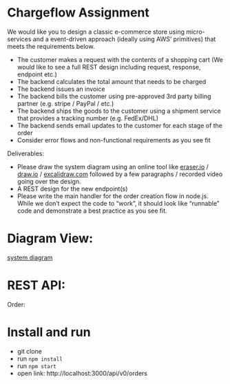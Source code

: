 # Chargeflow Assignment
We would like you to design a classic e-commerce store using micro-services and a event-driven approach (ideally using AWS’ primitives) that meets the requirements below.

- The customer makes a request with the contents of a shopping cart (We would like to see a full REST design including request, response, endpoint etc.)
- The backend calculates the total amount that needs to be charged
- The backend issues an invoice
- The backend bills the customer using pre-approved 3rd party billing partner (e.g. stripe / PayPal / etc.)
- The backend ships the goods to the customer using a shipment service that provides a tracking number (e.g. FedEx/DHL)
- The backend sends email updates to the customer for each stage of the order
- Consider error flows and non-functional requirements as you see fit

Deliverables:

- Please draw the system diagram using an online tool like [eraser.io](https://eraser.io) / [draw.io](http://draw.io) / [excalidraw.com](http://excalidraw.com) followed by a few paragraphs / recorded video going over the design.
- A REST design for the new endpoint(s)
- Please write the main handler for the order creation flow in node.js. While we don’t expect the code to “work”, it should look like “runnable” code and demonstrate a best practice as you see fit.

# Diagram View:
[system diagram](https://viewer.diagrams.net/?tags=%7B%7D&highlight=0000ff&edit=_blank&layers=1&nav=1&title=sequence%20diagram.drawio#R7V1Zb%2BM4Ev41BmYfEuiW%2FZij091A90zQbuzM7stCkWhbiCx6dOSYX78kRZ2kbDoWJSfNxgxi0xIpkR%2Bril8VizPzZvvyOfF2m%2B8wANHM0IKXmXk7MwzdMi30B5e8FiWuaxQF6yQM6EV1wTL8B9BCjZbmYQDS1oUZhFEW7tqFPoxj4GetMi9J4HP7shWM2q3uvDVgCpa%2BF7Glf4ZBtilK57ZWl38B4XpTtqxr9JetV15MC9KNF8DnRpH5aWbeJBBmxaftyw2IcOeV%2FVLcd9fza%2FVgCYgzkRtovz95UU7f7Y8kAAkqWoLkKfQBfczstXx39MQ7%2FDHfRt%2FCFYjCGH273oEk3IIM3WneRrT4vi67ft6EGVjuPB%2Ff%2BoxQgcrQ6GQeug7fo6PvQQJ3P71kDfCTa%2BSCKPJ2afhA2sYlCfDzJA2fwA%2BQFqjApTDPcHs31Wjjwh1MMlSSZglqAxcCL82eQYo%2BXsfg%2BVOARrR8K%2Fd6Zjh%2F57jTr0H1Q1U0M68av0cPsHF3fZFx07mop4InkGQhwlLPregFn0DQuldrXZDAPA6YK9xb9In2iWOTSrtIoODA7YOXRhFFxmcA0Wglr%2BgS%2BmsJUjpLq2n7XGNeLzG%2FaeDddh061%2Bg8W1dV11BEHyga%2Bcg0GWR%2BjZ%2FQu0DyhAqdCp2TwtNi4HmfwCBHA2xoN17mRXCtYKpgioAiAtP5XBJMbQ5MQz%2BMFTgVONEvjj2fUIY6DDivwyhS4FTgpOupKcHpMuBcbsLdTqFToZNyEZPCc87A89PWCyOFTYVN9KupuxNic8Fg8y6PVki1b%2FErKYQqhCLwTYrQkkhuQPQH%2BDvHQ2holAHtgLPs26soXMeo6AFmGdziAYmDK8wp47II%2Bo%2BtgUbYaA9qOYDmbTVY1cBQINJBKL6lmZdkZf0xJDOClN2F%2BO3INb3jkcI88enzU6Y3K2fBrKLY8NPuHbMERF6GZkarbl73k1vRw3qvjQt2EE2StFHzPS5osox2Cwm2pXeGsqixHtjq0cTGWmfG%2BjPA7deEzS1A0iJKcZuG9gl1dpKe5fj7kZemof9zE8YdGOiiMDBZGFhnAQNL78BgYQ4LA9bV0YUBpkaQ2NU%2BKg4mHmHbsC7tRWuQHUvrH2RWUiysy4Vu2uivrruONbfalZmLy0Xjn91%2B%2FmIW0CqbLrFOK65pXmqLY2ouJhNT81tAyno9ar10770SA%2BrGmF1pZ4nLY%2FXT9IBsD7M7PwKNCIym0QCjy63raPgtTOPS3l%2FVgHhj3Rg13mq%2B4zygFnjphnzR6Zd7L0NLAPwEqIO0%2BRkjzekgzbWGQ1pZ19FI03UGakxdA0KNdUUsEV5aONN%2Bh1m4QkjIQhgr2J0MOx0ps%2Fb4zu0jcEcA0kTeglvZ8cAzF3oXeN26BgQe62agdMS5rfVOQVrTxqfyoWnjL84Dj2YHj3N7YCOfw9oXQqY0nj6ejGmOvMOO%2FPw8Rl7vjPxC2yOJ3jDyfz1ZN%2F%2Bx%2Fn03T8D3%2FDq%2F%2BeO%2F5tOFyeocQSbyOdxGHjFmefTiJtuWi60VjDMaoIgEDbJ96Z3Y%2FL2BEUxIheYd%2BXcUd4bDFwlJCYK9A1cxaprR6mHDoYuEVqABh1EztQODvX35AfzMi9eYlDyqPdNdlIK%2BxeHpleFRNupFGO9eBq7xxEhPlPl8NLCK4AdIdzBOwUMYhdnrPhiQcaa%2FEAJ5E0bBN%2B8V5vid0IrHfyy%2FXW9gEv6DGegSJGRBRFFiaq0rlvjOUiYQ5vm%2BxIbeKfruvbQu%2FOalfDob37hFIiCMr6n4IhcdiWQWqfvnmDD327YiTINFjcNBKdId%2FTAV5X35b8AqjZnhRHgkc0ylrwsivSiJwrLkuxd7a5DiR0d9tIF5imdHBNdhiiQ%2BLveI5tmF%2FiOxbu9Q1xeftF0CfZCmIL0s60U%2F11WzjX2N0fTw%2FIw0F6KOMjRuOKS2QhIHYxirKEPLdwGaUgdamWGhWBd25gAa1IxAOIGPoJRodKG%2Fagg5WuRRxRmBVdMjUerTbRgERD%2BmqDNQX3wjl91adckPOuS4CKLbVxHRoxt0I4iJ84VoGvRs9jX6DzswNCRM7FvsybCv9fq7fXvAV5PAzMu82gUkaYI4whOknBIcQcqdEpqsKaFrrKy8ZbGh5KN8%2Bai7bqkrW3jQWTy4exT5iXBgReTVn0tUcPsae1vIgYYSGyfipp6Cp8kNDk4seTjhhKVgLXVxm6ClBbvcUgJEvgAxnPnk4oONCFn%2BvlQyY3iZMRfGytnIDE4sRmmZBuFTaZdibmWGt1YQK%2FsLMq2LQOHKhG1cq8TMFOs46wzsFE6sBwdL9WqJxnWFaNYqKJ0NlCzDvTSmxpLNuuIRWlZhsqXM8R0JEDnBG0%2FV2DRBIug53oeHvuso0vZEh%2FE8p%2Fzb3%2BCWNw9VNZzLig9IgwHkD5DlCYJi6cZqRi5V336HmCzKwFaBVA5IjRIIZeSac0xQ037nvm0PEtOEW7Ga1djHtCIb2GwQSong2s47C%2Bi28XgEkN93DEEb3nPNOgLeul6uMDq3vyVq4EBNknHK2XPDMy45u8SOtSzfjc9Rs9p7oLg%2BR3c4n6NIe2aZTKZlJtpaZVKO6HLkbIVRLseT1xeGOMtR%2Fuq0YMPzOZZumpF8jv2kxz6fI12vNryAaS1udgl8CpEdiH%2BNwkc8b%2B5A8OkF%2FSXK9PbLN1F342cQgwR7DtstRN4DiGrPZpYgIKVkxPxH7AtVfsYJyb9K1pzE%2FXGngUQ%2FIzsPlJ9xLKHYcTTOeXDg6O59lMse3X24NZ6Pu2sojKC0dY1lEZW3U7bnQhOG7z7pxUGQRG8ny8gob%2BfUYgyJJ54f4lhBdiIyWPK4kCDK7SlFeBjCoDkf4cGyXsrt%2BQ7ljWkLQsnQpGGJk42whaUGKOrEEI1PrWUakhIx95YHNNRrQohe%2BIVIusJPFodZSIjTGY4%2BRdqvSBWBf9Od3UtfW94WD2D8kOI%2FX1d4ObnBGOfxZxqIfdRuVqxtyeOFaYpelSSvaNUUYsbQR5eQvBjlLCneiVmOtiZPvfrmvTvEHpbmez95yW8XF83yfx3dB9Wq%2B7QWi8lyUSgE0qZN2yx%2FKulx8qPW80A%2FKM4bC%2F48Lf6SLi9Nb0w1o5pBtoHBYULhLF6N7Pl5rTDG5DimhIafp6gu8lMRR40kFYxy7O8dgNpoCKuhdT1PNrZdF8Kq1BKWh0eqUl2iucXu81FhH%2B9Pldquxo374KLJkadNWeP9HWuHbsWs7LvAchESaeeDQrg3VECILfu8mCySpX33UZcst40%2BXt1%2FbT70mlLVMz49PRNlp8ftaLxoavczkgxZjh9%2BuD0770PhiAeLHatw9jkZT%2FPeCIUZMgkZP6wb2DSMNgejsUOkWwLsriCVLNKeOTfZ9uyu1hhj2ynLEiof8OkxpkenHDy87dTmxJdKdAHvNzP6XLM4nwFWE4X%2BIbE%2FOGOjFjfSGqSloikXNClZKSNd7kd5UOgbSNWT3wpqvems%2FwpdVJQXWjWMnyCSZrV%2Bekg4ykl5f8feZToIBcqdAfK8v5ycfMr7O4k4xLtMeUsvHiAkbt%2Foc5sox6s034kuTXBI3DLGiRhWjtdpJYjhuJfu9BKEk2VOuVxliI1BeOKRxQab1EK5XN%2BfpME7Tc%2FAVunPGqR8Du8GS5bwKsiQ52%2Fo917J8zdoWAVeUMWGf6G67Tw8EWn%2BkPpJ%2BADKgpKtANjMG5vJL4ncAETIvCx85JxnLhJNtniYaUl8H8TFESkj0PiVOBzcHljImniWEIvPOS%2Fxo%2FL4Trnnfd9uLpEgbTEaX6Q5k3sEjD4%2Bi28pFl%2BC%2BrYksPgGV3vb%2FQg9TYj0s%2Fg90WW9e7u8yM8juumqiFPKIIZBrf28LY6CQx8evJSQ%2Fpiy13yP%2BJLR%2BGwpU79L4BZSU7Nm7jPv5WTaXkj0qdX1qdNiEE6ONxG6W%2FsHmwcLdh4oKn8Smai7GpeIG3UHxIJlaBWTL1doVDPw%2FWyCWLArX8XjTyw%2BDEcXDsKUJz5Yplbtn5InOaSF4MmTHELsq6Lyz1zYmNY52CpieX0Uk3%2FWULKM6ff9mkJIukY66RdhFOd2J18TLzCYR%2FG9jVEUac50q5yQzQadLijGiAxW2aFkuASP3oZkVTpoX1JsDmjkBQeXhtPptCI%2BOWZd5nKiSaOyTZgEF6gnMcRQj5ZHo63RZc%2FeayOB1DJLwh2Y0QxS997rvReJJpG6Lw%2B5qdtIu9wl6wMU32%2BkqMkp4owHyTLFnUzS4oxddrGguMmpZKtephOdLLO3y1ppipuUKzXcQaIDRj2XwmWNM8VNTi8%2BMD059dEAc9Y4U%2BykPNkxjMUxpuyYi%2B0PVuzk2Ysb0%2BJYK7ZdeUhGSnBi9AOqN11Tb%2BTn4TxO3QDIRnomDnnVyc7UWlEekaaJG5DCS9z0DpNwDJ2iiYYHJV6cen6xc1fzcnS%2FR7RF9PrB8zJtvTgnkVEhhh02y36dFE1zcaJ8X6RtjwyTpxMNEZ2ovCxnrxJtw%2BD67HgWlrwULLrRj6dfdddEnb%2BpoYCnS9%2F0cz%2FL3Hxyeh56fdlZJmvKffqQRAetvDDKE%2FDLbPGoBPjg6zBdWmZUSyjJ7n0CAzRFyFoMCXn4S7hmzUUn7ovjKzV43vO3uWZFmuOnbJpiswcbl6gcs6dHeIhvGRfe7MHbjSRxs4fQBnIRr%2Bx3zKah%2F9NC%2BVHxE8ZoedNMxdRM2LRLcNqlojwAeHvkjtniEW6PPoZnXzJkThF3la48rjKnzSDRmbyJIm0ziMvSVcrhOonM1J25mA0mz9vKrtO63tauZKHOFFPJksF9KYNwR%2BP6YdmNZcoPO7FUMez55E5Yt2%2BHmXLCyhAcg2wuG1dwCB0KoJywZydrygV%2FCSSTZ8LwwvoNWUgSWvYp18W5AamzQUTnJygcVWsZbOgQB0pfY2zhQPIuH56I7M53yWeIizTHxYQzwVGknLgPRUSeflCN%2BFmjPSqJAxne8QZ7mch%2BiB6kPYXOUhgDnuza%2Fo186M%2FqKPGKDPWevDDySphTgvPv3IuzMAtFTnNphJiEZBMK6%2BSDOLBpBzMcQELjSWrJG4Spn4CdF%2FsHm1Oc6vtazvTqrqOWM7xZKI1TnbM8iOJURxL%2FzmVnD4vj8PgPa0xLcq4y7IwtNeaDkCA8lMiLulMZds5AfnTZU1dMl8iTHSq9zphiYxAHLg8g8sSGSq%2FzESSNaQrbKTJPJ%2B%2FnvI7fvNIbgPvWbS3FaeIZ2OI%2FJLgzz8qVYZpBcoJokCftQ9NovCopxNE3fdsXhA4iZ5d%2FHyqAWdJekcaekIIagKtV8a11TDnlE2THEw%2F1kveRR4BTvGMJN7K%2FB%2BO7SgRM3niVR1gBE%2FziKb4BcQO0D8BH%2FZPWTEoE9hIOHzt4eZAN6DzBKW%2FX31zlJXuXOrhDFtvWYmKqQOyoGkZ7fViHU8cBJDcnmUBrfG921yAbgc93WI5RuZtOPyvtaN1jGMIpeOUFuzv9e2f2eXLIMrBxhsEWLbsbpswzTB7Jip6Jb%2FcT0Ih871rYhcWDYJLluG56MLGoE%2BiPxN8ATAEUadDIrmGvVJVlVjSIHhg%2FIj3bZ4jDexRp8tZJ4wzCtfJmjDQPjcNyrcpDM5LE1B1xkSnNznL6aFXlkpEmJt5f6nKHtcaVS2Z8E8vmZzEYV2D0ZSJUfhgZsmIQDmhUWeH2U%2BeKAjpj6WLxVvk85BhzaaSPziawPOBfGD0tVl%2FFvW6hN%2Fh4eKHUdXIPtCwkZDk32BBhECeXmtGz9ZrrQTE%2Fzji5S%2Famr6hfdQUyfzPr3W5O37nYZT5y9hXOGauNISrPRZz1HYg48tPyUuBVT1tgMWsk4Rn56ZabcLfrfbw1iEFSPF5aX4iQD6K0wkCGg3HJC%2FiPh%2FMJSDtumXcudHHGcjn8R5y1PPhT3hXON5rTqH7W3yBJy%2BBF%2F2qBGKIKw7jo%2BcqLHPqPxQDQueeR779IHjtX3LFypDlm2NIM9n6dquJiztkgM01xfsiRZ5L1e3QfIug%2FYhEDuHKq6NpCQmmN%2Fy2tyupaSBVyBZ3SpCsDQq8XNx6w57gGTPPB3r%2FQqSbw4EJniEyHn7faxdOXi2%2FJw1%2BvS%2Bv7%2F5ZfL6743tvOCNR9oR%2BedGxXHX30lt7xcbsLwT17ejeb13DdxJtbnW5C1sNVkhAagwIw8NJN1W%2BNPjoELtpjAEv6ff3V6A%2FuSfa0LAFREbDUrHyPn%2Fkecy%2BN4TDbwzHvgjGFeeIDelfd0UxFhlWLyb66kF5Zg4ypC3UsyelYXkbpodO81PyR5inhgyP9cQa3S0cKD659oKKekR1q3DhxoFfpa%2BxL0CdyIsuOF5NWp8c5tBAv9kOaLuHsJ17%2BWiNgSRsB9DWB2K6q5wx6qc13GAB8xf8B)

# REST API:
Order:

# Install and run
- git clone
- run ```npm install```
- run ```npm start```
- open link: http://localhost:3000/api/v0/orders



